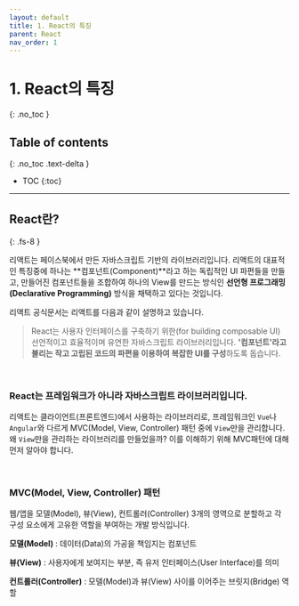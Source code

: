 ```yaml
---
layout: default
title: 1. React의 특징
parent: React
nav_order: 1
---
```


# 1. React의 특징
{: .no_toc }

## Table of contents
{: .no_toc .text-delta }

- TOC
{:toc}

---

## React란?
{: .fs-8 }

리액트는 페이스북에서 만든 자바스크립트 기반의 라이브러리입니다. 리액트의 대표적인 특징중에 하나는 **컴포넌트(Component)**라고 하는 독립적인 UI 파편들을 만들고, 만들어진 컴포넌트들을 조합하여 하나의 View를 만드는 방식인 **선언형 프로그래밍(Declarative Programming)** 방식을 채택하고 있다는 것입니다.

리액트 공식문서는 리액트를 다음과 같이 설명하고 있습니다.

> React는 사용자 인터페이스를 구축하기 위한(for building composable UI) 선언적이고 효율적이며 유연한 자바스크립트 라이브러리입니다. **'컴포넌트'라고 불리는 작고 고립된 코드의 파편을 이용하여 복잡한 UI를 구성**하도록 돕습니다.

&nbsp;

### React는 프레임워크가 아니라 자바스크립트 라이브러리입니다.
리액트는 클라이언트(프론트엔드)에서 사용하는 라이브러리로, 프레임워크인 `Vue`나 `Angular`와 다르게 MVC(Model, View, Controller) 패턴 중에 `View`만을 관리합니다. 왜 `View`만을 관리하는 라이브러리를 만들었을까? 이를 이해하기 위해 MVC패턴에 대해 먼저 알아야 합니다.

&nbsp;

### MVC(Model, View, Controller) 패턴
웹/앱을 모델(Model), 뷰(View), 컨트롤러(Controller) 3개의 영역으로 분할하고 각 구성 요소에게 고유한 역할을 부여하는 개발 방식입니다.

**모델(Model)** : 데이터(Data)의 가공을 책임지는 컴포넌트

**뷰(View)** : 사용자에게 보여지는 부분, 즉 유저 인터페이스(User Interface)를 의미

**컨트롤러(Controller)** : 모델(Model)과 뷰(View) 사이를 이어주는 브릿지(Bridge) 역할

